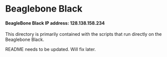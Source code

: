 # Beaglebone Black

#### BeagleBone Black IP address: 128.138.158.234

This directory is primarily contained with the scripts that run directly on the Beaglebone Black.

README needs to be updated. Will fix later.
